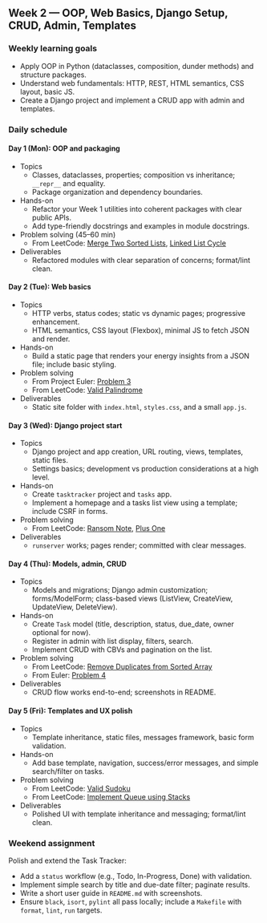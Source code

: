 ## Week 2 — OOP, Web Basics, Django Setup, CRUD, Admin, Templates

### Weekly learning goals
- Apply OOP in Python (dataclasses, composition, dunder methods) and structure packages.
- Understand web fundamentals: HTTP, REST, HTML semantics, CSS layout, basic JS.
- Create a Django project and implement a CRUD app with admin and templates.

### Daily schedule

#### Day 1 (Mon): OOP and packaging
- Topics
  - Classes, dataclasses, properties; composition vs inheritance; `__repr__` and equality.
  - Package organization and dependency boundaries.
- Hands-on
  - Refactor your Week 1 utilities into coherent packages with clear public APIs.
  - Add type-friendly docstrings and examples in module docstrings.
- Problem solving (45–60 min)
  - From LeetCode: [Merge Two Sorted Lists](https://leetcode.com/problems/merge-two-sorted-lists/), [Linked List Cycle](https://leetcode.com/problems/linked-list-cycle/)
- Deliverables
  - Refactored modules with clear separation of concerns; format/lint clean.

#### Day 2 (Tue): Web basics
- Topics
  - HTTP verbs, status codes; static vs dynamic pages; progressive enhancement.
  - HTML semantics, CSS layout (Flexbox), minimal JS to fetch JSON and render.
- Hands-on
  - Build a static page that renders your energy insights from a JSON file; include basic styling.
- Problem solving
  - From Project Euler: [Problem 3](https://projecteuler.net/problem=3)
  - From LeetCode: [Valid Palindrome](https://leetcode.com/problems/valid-palindrome/)
- Deliverables
  - Static site folder with `index.html`, `styles.css`, and a small `app.js`.

#### Day 3 (Wed): Django project start
- Topics
  - Django project and app creation, URL routing, views, templates, static files.
  - Settings basics; development vs production considerations at a high level.
- Hands-on
  - Create `tasktracker` project and `tasks` app.
  - Implement a homepage and a tasks list view using a template; include CSRF in forms.
- Problem solving
  - From LeetCode: [Ransom Note](https://leetcode.com/problems/ransom-note/), [Plus One](https://leetcode.com/problems/plus-one/)
- Deliverables
  - `runserver` works; pages render; committed with clear messages.

#### Day 4 (Thu): Models, admin, CRUD
- Topics
  - Models and migrations; Django admin customization; forms/ModelForm; class-based views (ListView, CreateView, UpdateView, DeleteView).
- Hands-on
  - Create `Task` model (title, description, status, due_date, owner optional for now).
  - Register in admin with list display, filters, search.
  - Implement CRUD with CBVs and pagination on the list.
- Problem solving
  - From LeetCode: [Remove Duplicates from Sorted Array](https://leetcode.com/problems/remove-duplicates-from-sorted-array/)
  - From Euler: [Problem 4](https://projecteuler.net/problem=4)
- Deliverables
  - CRUD flow works end-to-end; screenshots in README.

#### Day 5 (Fri): Templates and UX polish
- Topics
  - Template inheritance, static files, messages framework, basic form validation.
- Hands-on
  - Add base template, navigation, success/error messages, and simple search/filter on tasks.
- Problem solving
  - From LeetCode: [Valid Sudoku](https://leetcode.com/problems/valid-sudoku/)
  - From LeetCode: [Implement Queue using Stacks](https://leetcode.com/problems/implement-queue-using-stacks/)
- Deliverables
  - Polished UI with template inheritance and messaging; format/lint clean.

### Weekend assignment
Polish and extend the Task Tracker:
- Add a `status` workflow (e.g., Todo, In-Progress, Done) with validation.
- Implement simple search by title and due-date filter; paginate results.
- Write a short user guide in `README.md` with screenshots.
- Ensure `black`, `isort`, `pylint` all pass locally; include a `Makefile` with `format`, `lint`, `run` targets.


